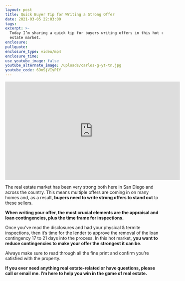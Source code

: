```yaml
---
layout: post
title: Quick Buyer Tip for Writing a Strong Offer
date: 2021-03-05 22:03:00
tags:
excerpt: >-
  Today I’m sharing a quick tip for buyers writing offers in this hot real
  estate market.
enclosure:
pullquote:
enclosure_type: video/mp4
enclosure_time:
use_youtube_image: false
youtube_alternate_image: /uploads/carlos-g-yt-tn.jpg
youtube_code: 6DnSjVIyPIY
---
```

<iframe width="560" height="315" src="https://www.youtube.com/embed/6DnSjVIyPIY" frameborder="0" allow="accelerometer; autoplay; clipboard-write; encrypted-media; gyroscope; picture-in-picture" allowfullscreen=""></iframe>

The real estate market has been very strong both here in San Diego and across the country. This means multiple offers are coming in on many homes and, as a result, **buyers need to write strong offers to stand out** to these sellers.

**When writing your offer, the most crucial elements are the appraisal and loan contingencies, plus the time frame for inspections.**

Once you’ve read the disclosures and had your physical & termite inspections, then it’s time for the lender to approve the removal of the loan contingency 17 to 21 days into the process. In this hot market, **you want to reduce contingencies to make your offer the strongest it can be**.

Always make sure to read through all the fine print and confirm you’re satisfied with the property.&nbsp;

**If you ever need anything real estate-related or have questions, please call or email me. I’m here to help you win in the game of real estate.**
